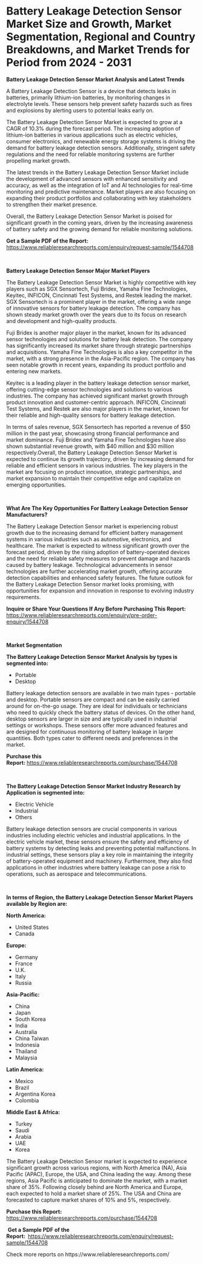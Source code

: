 <p><h1>Battery Leakage Detection Sensor Market Size and Growth, Market Segmentation, Regional and Country Breakdowns, and Market Trends for Period from 2024 -  2031</h1></p><p><strong>Battery Leakage Detection Sensor Market Analysis and Latest Trends</strong></p>
<p><p>A Battery Leakage Detection Sensor is a device that detects leaks in batteries, primarily lithium-ion batteries, by monitoring changes in electrolyte levels. These sensors help prevent safety hazards such as fires and explosions by alerting users to potential leaks early on.</p><p>The Battery Leakage Detection Sensor Market is expected to grow at a CAGR of 10.3% during the forecast period. The increasing adoption of lithium-ion batteries in various applications such as electric vehicles, consumer electronics, and renewable energy storage systems is driving the demand for battery leakage detection sensors. Additionally, stringent safety regulations and the need for reliable monitoring systems are further propelling market growth.</p><p>The latest trends in the Battery Leakage Detection Sensor Market include the development of advanced sensors with enhanced sensitivity and accuracy, as well as the integration of IoT and AI technologies for real-time monitoring and predictive maintenance. Market players are also focusing on expanding their product portfolios and collaborating with key stakeholders to strengthen their market presence.</p><p>Overall, the Battery Leakage Detection Sensor Market is poised for significant growth in the coming years, driven by the increasing awareness of battery safety and the growing demand for reliable monitoring solutions.</p></p>
<p><strong>Get a Sample PDF of the Report:&nbsp;</strong> <a href="https://www.reliableresearchreports.com/enquiry/request-sample/1544708">https://www.reliableresearchreports.com/enquiry/request-sample/1544708</a></p>
<p>&nbsp;</p>
<p><strong>Battery Leakage Detection Sensor Major Market Players</strong></p>
<p><p>The Battery Leakage Detection Sensor Market is highly competitive with key players such as SGX Sensortech, Fuji Bridex, Yamaha Fine Technologies, Keyitec, INFICON, Cincinnati Test Systems, and Restek leading the market. SGX Sensortech is a prominent player in the market, offering a wide range of innovative sensors for battery leakage detection. The company has shown steady market growth over the years due to its focus on research and development and high-quality products.</p><p>Fuji Bridex is another major player in the market, known for its advanced sensor technologies and solutions for battery leak detection. The company has significantly increased its market share through strategic partnerships and acquisitions. Yamaha Fine Technologies is also a key competitor in the market, with a strong presence in the Asia-Pacific region. The company has seen notable growth in recent years, expanding its product portfolio and entering new markets.</p><p>Keyitec is a leading player in the battery leakage detection sensor market, offering cutting-edge sensor technologies and solutions to various industries. The company has achieved significant market growth through product innovation and customer-centric approach. INFICON, Cincinnati Test Systems, and Restek are also major players in the market, known for their reliable and high-quality sensors for battery leakage detection.</p><p>In terms of sales revenue, SGX Sensortech has reported a revenue of $50 million in the past year, showcasing strong financial performance and market dominance. Fuji Bridex and Yamaha Fine Technologies have also shown substantial revenue growth, with $40 million and $30 million respectively.Overall, the Battery Leakage Detection Sensor Market is expected to continue its growth trajectory, driven by increasing demand for reliable and efficient sensors in various industries. The key players in the market are focusing on product innovation, strategic partnerships, and market expansion to maintain their competitive edge and capitalize on emerging opportunities.</p></p>
<p>&nbsp;</p>
<p><strong>What Are The Key Opportunities For Battery Leakage Detection Sensor Manufacturers?</strong></p>
<p><p>The Battery Leakage Detection Sensor market is experiencing robust growth due to the increasing demand for efficient battery management systems in various industries such as automotive, electronics, and healthcare. The market is expected to witness significant growth over the forecast period, driven by the rising adoption of battery-operated devices and the need for reliable safety measures to prevent damage and hazards caused by battery leakage. Technological advancements in sensor technologies are further accelerating market growth, offering accurate detection capabilities and enhanced safety features. The future outlook for the Battery Leakage Detection Sensor market looks promising, with opportunities for expansion and innovation in response to evolving industry requirements.</p></p>
<p><strong>Inquire or Share Your Questions If Any Before Purchasing This Report:</strong> <a href="https://www.reliableresearchreports.com/enquiry/pre-order-enquiry/1544708">https://www.reliableresearchreports.com/enquiry/pre-order-enquiry/1544708</a></p>
<p>&nbsp;</p>
<p><strong>Market Segmentation</strong></p>
<p><strong>The Battery Leakage Detection Sensor Market Analysis by types is segmented into:</strong></p>
<p><ul><li>Portable</li><li>Desktop</li></ul></p>
<p><p>Battery leakage detection sensors are available in two main types - portable and desktop. Portable sensors are compact and can be easily carried around for on-the-go usage. They are ideal for individuals or technicians who need to quickly check the battery status of devices. On the other hand, desktop sensors are larger in size and are typically used in industrial settings or workshops. These sensors offer more advanced features and are designed for continuous monitoring of battery leakage in larger quantities. Both types cater to different needs and preferences in the market.</p></p>
<p><strong>Purchase this Report:&nbsp;</strong><a href="https://www.reliableresearchreports.com/purchase/1544708">https://www.reliableresearchreports.com/purchase/1544708</a></p>
<p>&nbsp;</p>
<p><strong>The Battery Leakage Detection Sensor Market Industry Research by Application is segmented into:</strong></p>
<p><ul><li>Electric Vehicle</li><li>Industrial</li><li>Others</li></ul></p>
<p><p>Battery leakage detection sensors are crucial components in various industries including electric vehicles and industrial applications. In the electric vehicle market, these sensors ensure the safety and efficiency of battery systems by detecting leaks and preventing potential malfunctions. In industrial settings, these sensors play a key role in maintaining the integrity of battery-operated equipment and machinery. Furthermore, they also find applications in other industries where battery leakage can pose a risk to operations, such as aerospace and telecommunications.</p></p>
<p>&nbsp;</p>
<p><strong>In terms of Region, the Battery Leakage Detection Sensor Market Players available by Region are:</strong></p>
<p>
    <p> <strong> North America: </strong>
        <ul>
            <li>United States</li>
            <li>Canada</li>
        </ul>
        </p> 
    <p> <strong> Europe: </strong>
        <ul>
            <li>Germany</li>
            <li>France</li>
            <li>U.K.</li>
            <li>Italy</li>
            <li>Russia</li>
        </ul>
        </p> 
    <p> <strong> Asia-Pacific: </strong>
        <ul>
            <li>China</li>
            <li>Japan</li>
            <li>South Korea</li>
            <li>India</li>
            <li>Australia</li>
            <li>China Taiwan</li>
            <li>Indonesia</li>
            <li>Thailand</li>
            <li>Malaysia</li>
        </ul>
        </p> 
    <p> <strong> Latin America: </strong>
        <ul>
            <li>Mexico</li>
            <li>Brazil</li>
            <li>Argentina Korea</li>
            <li>Colombia</li>
        </ul>
        </p> 
    <p> <strong> Middle East & Africa: </strong>
        <ul>
            <li>Turkey</li>
            <li>Saudi</li>
            <li>Arabia</li>
            <li>UAE</li>
            <li>Korea</li>
        </ul>
    </p>
    </p>
<p><p>The Battery Leakage Detection Sensor market is expected to experience significant growth across various regions, with North America (NA), Asia Pacific (APAC), Europe, the USA, and China leading the way. Among these regions, Asia Pacific is anticipated to dominate the market, with a market share of 35%. Following closely behind are North America and Europe, each expected to hold a market share of 25%. The USA and China are forecasted to capture market shares of 10% and 5%, respectively.</p></p>
<p><strong>Purchase this Report: </strong><a href="https://www.reliableresearchreports.com/purchase/1544708">https://www.reliableresearchreports.com/purchase/1544708</a></p>
<p>&nbsp;<strong>Get a Sample PDF of the Report:&nbsp;&nbsp;</strong><a href="https://www.reliableresearchreports.com/enquiry/request-sample/1544708">https://www.reliableresearchreports.com/enquiry/request-sample/1544708</a></p>
<p><strong></strong></p>
<p>Check more reports on https://www.reliableresearchreports.com/</p>